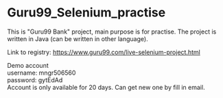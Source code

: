 # Guru99_Selenium_practise

This is "Guru99 Bank" project, main purpose is for practise.
The project is written in Java (can be written in other language).

Link to registry: https://www.guru99.com/live-selenium-project.html

Demo account  
username: mngr506560  
password: gytEdAd  
Account is only available for 20 days. Can get new one by fill in email.
